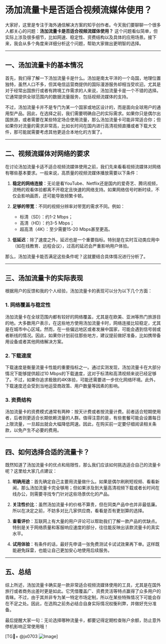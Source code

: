 # 汤加流量卡是否适合视频流媒体使用？

大家好，这里是专注于海外通信解决方案的知乎创作者。今天我们要聊聊一个很多人都关心的问题：**汤加流量卡是否适合视频流媒体使用？** 这个问题看似简单，但实际上涉及很多细节，比如网速、稳定性、资费结构以及具体的应用场景。接下来，我会从多个角度来详细分析这个问题，帮助大家做出更明智的选择。

---

## 一、汤加流量卡的基本情况

首先，我们得了解一下汤加流量卡是什么。汤加是南太平洋的一个岛国，地理位置独特，虽然人口不多，但其电信运营商提供的国际漫游服务却相当受欢迎。尤其是对于经常出国旅行或者有跨境工作需求的人来说，汤加流量卡是一个不错的选择。它通常提供全球范围内的数据流量服务，包括视频流媒体的支持。

不过，汤加流量卡并不是专门为某一个国家或地区设计的，而是面向全球用户的通用型产品。因此，在选择之前，我们需要明确自己的实际需求。如果你只是偶尔出国旅游，或者需要在某些特定场合使用流量，那么汤加流量卡可能非常适合你；但如果你对流量的需求非常高，比如长时间在国内进行高清视频直播或者下载大文件，那可能就需要考虑其他更适合本地化的方案了。

---

## 二、视频流媒体对网络的要求

在讨论汤加流量卡适不适合视频流媒体使用之前，我们先来看看视频流媒体对网络有哪些基本要求。一般来说，高质量的视频流媒体播放需要以下条件：

1. **稳定的网络连接**：无论是看YouTube、Netflix还是国内的爱奇艺、腾讯视频，流畅的观看体验都离不开稳定且快速的网络支持。如果网络信号时断时续，不仅会影响画质，还可能导致频繁卡顿。
   
2. **足够的带宽**：不同的视频分辨率对带宽的需求不同。例如：
   - 标清（SD）：约1-2 Mbps；
   - 高清（HD）：约3-5 Mbps；
   - 超高清（4K）：至少需要15-20 Mbps甚至更高。

3. **低延迟**：除了速度之外，延迟也是一个重要指标。特别是在实时互动类应用中（如在线教育、远程会议），过高的延迟会严重影响用户体验。

那么，汤加流量卡能否满足这些条件呢？这就要结合具体情况进行分析了。

---

## 三、汤加流量卡的实际表现

根据用户的反馈和我的个人经验，汤加流量卡的表现可以分为以下几个方面：

### 1. 网络覆盖与稳定性

汤加流量卡在全球范围内都有较好的网络覆盖，尤其是在欧美、亚洲等热门旅游目的地。大多数用户表示，在这些地方使用汤加流量卡时，网络连接比较稳定，尤其是在城市中心区域。然而，在一些偏远地区或者发展中国家，可能会遇到信号弱或者断线的情况。因此，如果你计划前往那些地方，建议提前做好准备，比如携带备用设备或者其他网络解决方案。

### 2. 下载速度

下载速度是衡量流量卡性能的重要指标之一。通过实测发现，汤加流量卡在大部分情况下能够提供超过10 Mbps的下载速度，这对于标清和高清视频来说已经足够了。不过，如果你追求极致的4K体验，可能还需要进一步优化网络环境。此外，下载速度还会受到当地运营商政策、用户数量等因素的影响。

### 3. 资费结构

汤加流量卡的资费模式通常有两种：按天计费或者按流量计费。前者适合短期使用者，后者则更适合长期依赖流量的人群。值得注意的是，有些套餐可能会设置每日上限流量，一旦超出就会大幅降低网速。因此，在购买前一定要仔细阅读相关条款，以免产生不必要的费用。

---

## 四、如何选择合适的流量卡？

既然知道了汤加流量卡的优点和局限性，那么我们应该如何挑选适合自己的流量卡呢？这里给大家几点建议：

1. **明确用途**：首先确定自己主要用流量做什么。如果是偶尔刷刷短视频、看看新闻，那么汤加流量卡完全够用；但如果涉及到大量高清视频下载或者长时间在线办公，则需要寻找专门针对这些场景优化的产品。

2. **关注性价比**：虽然汤加流量卡的价格不算贵，但在同类产品中也并非最低廉。所以在决定之前，不妨多对比几家供应商，看看是否有更划算的选择。

3. **查看评价**：互联网上有大量的用户评论可以帮助我们了解一款产品的优缺点。特别是关于网络质量和客服响应速度的部分，往往能反映出该款流量卡的真实水平。

4. **试用体验**：有条件的话，最好先申请一张免费测试卡试试效果再下单。这样既能避免踩雷，也能让自己更加安心地使用后续服务。

---

## 五、总结

综上所述，汤加流量卡确实是一款非常适合视频流媒体使用的工具，尤其是在国外旅行或者商务出差时更是如此。它凭借覆盖广、资费灵活等特点赢得了众多用户的青睐。不过，由于其并非专为某一特定市场定制，所以在某些特殊情况下可能会存在不足之处。因此，在选购之前务必结合自身实际情况权衡利弊，并做好充分准备。

最后提醒大家一句：无论选择哪种流量卡，都要记得定期检查账户余额，防止意外停机影响正常使用哦！

[TG💪+ @jx0703 ![Image](https://github.com/user-attachments/assets/dbca1d08-cadb-493c-b0ec-ad6f7a83f270)]